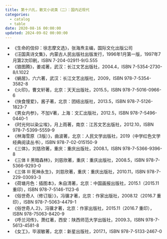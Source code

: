 ```yaml
---
title: 第十六扎，散文小说类（二）：国内近现代
categories:
  - catalog
  - table
date: 2020-08-16 00:00:00
updated: 2024-09-02 00:00:00
---
```


- 《生命的信仰：徐志摩文选》，张海焘主编，国际文化出版公司
- 《汪国真诗文集》，内蒙古人民出版社出版发行，1996年1月第一版，1997年7月第2次印刷，ISBN 7-204-02911-9/G.555
- 《狼图腾》，姜戎著，武汉：长江文艺出版社，2004.4，ISBN 7-5354-2730-8/I.1022
- 《蜗居》，六六著，武汉：长江文艺出版社，2009，ISBN 978-7-5354-3582-8
- 《火印》，曹文轩著，北京：天天出版社，2015.5，ISBN 978-7-5016-0966-6
- 《快食慢爱》，酱子著，北京：团结出版社，2013.5，ISBN 978-7-5126-1823-7
- 《男女内参》，不加V著，上海：文汇出版社，2012.5，ISBN 978-7-5496-0440-1
- 《时光何以染尘埃》，月上雨著，南京：江苏文艺出版社，2012.10，ISBN 978-7-5399-5559-9
- 《林海雪原（3版）》，曲波著，北京：人民文学出版社，2019（中学红色文学经典阅读丛书），ISBN 978-7-02-015150-9
- 《三体》，刘慈欣著，重庆：重庆出版社，2008.1，ISBN 978-7-5366-9396-8
- 《三体 II 黑暗森林》，刘慈欣著，重庆：重庆出版社，2008.5，ISBN 978-7-5366-9293-0
- 《三体 III 死神永生》，刘慈欣著，重庆：重庆出版社，2010.11，ISBN 978-7-229-03093-3
- 《荷塘月色：插图本》，朱自清著，北京：中国画报出版社，2015.1（2015.11 重印），ISBN 978-7-5146-1123-6
- 《俗世奇人（修订版）》，冯骥才著，北京：作家出版社，2008.12（2016.7 重印），ISBN 978-7-5063-4479-1
- 《俗世奇人.2》，冯骥才著，北京：作家出版社，2015.11（2016.7 重印），ISBN 978-75063-8420-9
- 《呼兰河传》，萧红著，西安：陕西师范大学出版社，2009.3，ISBN 978-7-5613-4581-8
- 《女工》，毕淑敏著，北京：新星出版社，2017.1，ISBN 978-7-5133-2467-0